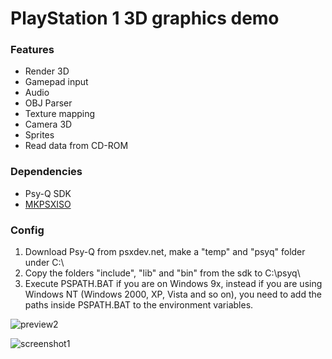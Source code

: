 # PlayStation 1 3D graphics demo

### Features

- Render 3D
- Gamepad input
- Audio
- OBJ Parser
- Texture mapping
- Camera 3D
- Sprites
- Read data from CD-ROM

### Dependencies
- Psy-Q SDK
- [MKPSXISO](https://github.com/Lameguy64/mkpsxiso)

### Config
  1. Download Psy-Q from psxdev.net, make a "temp" and "psyq" folder under C:\ 
  2. Copy the folders "include", "lib" and "bin" from the sdk to C:\psyq\
  3. Execute PSPATH.BAT if you are on Windows 9x, instead if you are using Windows NT (Windows 2000, XP, Vista and so on), you need to add the paths inside PSPATH.BAT to the environment variables.

![preview2](https://user-images.githubusercontent.com/8449266/84420744-c4da7600-ac1a-11ea-90af-86e16c00ec95.gif)

![screenshot1](https://user-images.githubusercontent.com/8449266/89223226-b71bee00-d5d6-11ea-8b64-1264eea0e283.png)
